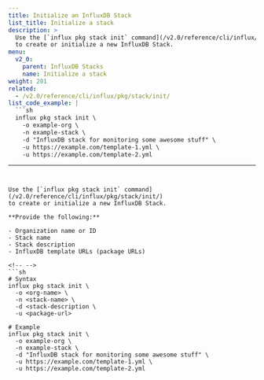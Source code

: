 ```yaml
---
title: Initialize an InfluxDB Stack
list_title: Initialize a stack
description: >
  Use the [`influx pkg stack init` command](/v2.0/reference/cli/influx/pkg/stack/init/)
  to create or initialize a new InfluxDB Stack.
menu:
  v2_0:
    parent: InfluxDB Stacks
    name: Initialize a stack
weight: 201
related:
  - /v2.0/reference/cli/influx/pkg/stack/init/
list_code_example: |
  ```sh
  influx pkg stack init \
    -o example-org \
    -n example-stack \
    -d "InfluxDB stack for monitoring some awesome stuff" \
    -u https://example.com/template-1.yml \
    -u https://example.com/template-2.yml
  ```
---
```


Use the [`influx pkg stack init` command](/v2.0/reference/cli/influx/pkg/stack/init/)
to create or initialize a new InfluxDB Stack.

**Provide the following:**

- Organization name or ID
- Stack name
- Stack description
- InfluxDB template URLs (package URLs)

<!-- -->
```sh
# Syntax
influx pkg stack init \
  -o <org-name> \
  -n <stack-name> \
  -d <stack-description \
  -u <package-url>

# Example
influx pkg stack init \
  -o example-org \
  -n example-stack \
  -d "InfluxDB stack for monitoring some awesome stuff" \
  -u https://example.com/template-1.yml \
  -u https://example.com/template-2.yml
```
